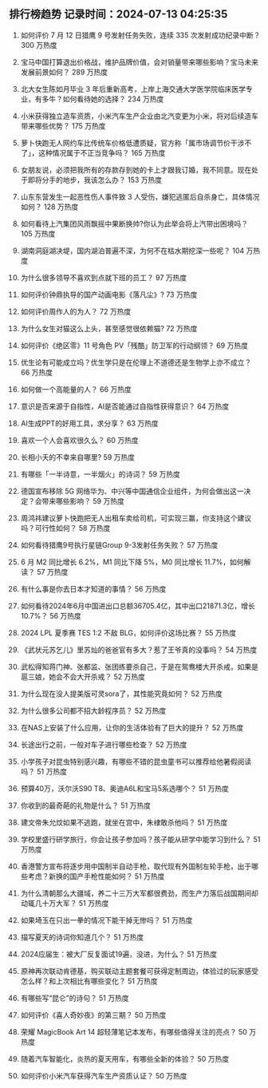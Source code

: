 
## 排行榜趋势 记录时间：2024-07-13 04:25:35
  
  1. 如何评价 7 月 12 日猎鹰 9 号发射任务失败，连续 335 次发射成功纪录中断？ 300 万热度
    
  2. 宝马中国打算退出价格战，维护品牌价值，会对销量带来哪些影响？宝马未来发展前景如何？ 289 万热度
    
  3. 北大女生陈如月毕业 3 年后重新高考，上岸上海交通大学医学院临床医学专业，有多牛？如何看待她的选择？ 234 万热度
    
  4. 小米获得独立造车资质，小米汽车生产企业由北汽变更为小米，将对后续造车带来哪些优势？ 175 万热度
    
  5. 萝卜快跑无人网约车比传统车价格低遭质疑，官方称「属市场调节价干涉不了」，这种情况属于不正当竞争吗？ 165 万热度
    
  6. 女朋友说，必须把我所有的存款存到她的卡上才跟我订婚，我不同意。现在处于即将分手的地步，我该怎么办？ 153 万热度
    
  7. 山东东营发生一起恶性伤人事件致 3 人受伤，嫌犯逃匿后自杀身亡，具体情况如何？ 128 万热度
    
  8. 如何看待上汽集团风雨飘摇中果断换帅?你认为此举会将上汽带出困境吗？ 105 万热度
    
  9. 湖南洞庭湖决堤，国内湖泊普遍不深，为何不在枯水期挖深一些呢？ 104 万热度
    
  10. 为什么很多领导不喜欢到点就下班的员工？ 97 万热度
    
  11. 如何评价钟鼎执导的国产动画电影《落凡尘》? 73 万热度
    
  12. 如何评价周作人的为人？ 72 万热度
    
  13. 为什么女生对猫这么上头，甚至感觉很依赖猫? 72 万热度
    
  14. 如何评价《绝区零》11 号角色 PV「残酷」防卫军的行动纲领？ 69 万热度
    
  15. 优生论有可能成立吗？优生学只是在伦理上不道德还是生物学上亦不成立？ 66 万热度
    
  16. 如何做一个高能量的人？ 66 万热度
    
  17. 意识是否来源于自指性，AI是否能通过自指性获得意识？ 64 万热度
    
  18. AI生成PPT的好用工具，求分享？ 63 万热度
    
  19. 喜欢一个人会喜欢很久么？ 60 万热度
    
  20. 长相小夭的不幸来自哪里? 59 万热度
    
  21. 有哪些「一半诗意，一半烟火」的诗词？ 59 万热度
    
  22. 德国宣布移除 5G 网络华为、中兴等中国通信企业组件，为何会做出这一决定？会带来哪些影响？ 59 万热度
    
  23. 周鸿祎建议萝卜快跑把无人出租车卖给司机，可实现三赢，你支持这个建议吗？可行性如何？ 58 万热度
    
  24. 如何看待猎鹰9号执行星链Group 9-3发射任务失败？ 57 万热度
    
  25. 6 月 M2 同比增长 6.2%，M1 同比下降 5%，M0 同比增长 11.7%，如何解读？ 57 万热度
    
  26. 有什么事是你去日本才知道的事情？ 56 万热度
    
  27. 如何看待2024年6月中国进出口总额36705.4亿，其中出口21871.3亿，增长10.7%？ 56 万热度
    
  28. 2024 LPL 夏季赛 TES 1:2 不敌 BLG，如何评价这场比赛？ 55 万热度
    
  29. 《武状元苏乞儿》里苏灿的爸爸官有多大？惹了王爷真的没事吗？ 54 万热度
    
  30. 武松得知蒋门神、张都监、张团练要杀自己，于是在鸳鸯楼大开杀戒，如果是扈三娘，她会不会大开杀戒？ 52 万热度
    
  31. 为什么现在没人提美版可灵sora了，其性能究竟如何？ 52 万热度
    
  32. 为什么很多公司都不招大龄程序员？ 52 万热度
    
  33. 在NAS上安装了什么应用，让你的生活体验有了巨大的提升？ 52 万热度
    
  34. 长途出行之前，一般对车子进行哪些检查？ 52 万热度
    
  35. 小学孩子对昆虫特别感兴趣，有哪些不错的昆虫童书可以推荐给他暑假阅读吗？ 51 万热度
    
  36. 预算40万，沃尔沃S90 T8、奥迪A6L和宝马5系选哪个？ 51 万热度
    
  37. 你收到的最奇葩的礼物是什么？ 51 万热度
    
  38. 建文帝朱允炆如果不逃跑，就坐在宫中，朱棣敢杀他吗？ 51 万热度
    
  39. 学校里盛行研学旅行，你会让孩子参加吗？孩子能从研学中能学习到什么？ 51 万热度
    
  40. 香港警方宣布将逐步用中国制半自动手枪，取代现有外国制左轮手枪，出于哪些考虑？新换的国产手枪性能如何？ 51 万热度
    
  41. 为什么清朝那么大疆域，养二十三万大军都很费劲，而生产力落后战国期间却动辄几十万大军？ 51 万热度
    
  42. 如果埼玉在只出一拳的情况下能干掉无惨吗？ 51 万热度
    
  43. 描写夏天的诗词你知道几个？ 51 万热度
    
  44. 2024应届生：被大厂反复面试19遍，没进，为什么？ 51 万热度
    
  45. 原神再次联动肯德基，购买联动主题套餐可获得定制周边，体验过的玩家感受怎么样？和上次相比有哪些变化？ 51 万热度
    
  46. 有哪些写“昆仑”的诗句？ 51 万热度
    
  47. 如何评价《喜人奇妙夜》的第三期？ 50 万热度
    
  48. 荣耀 MagicBook Art 14 超轻薄笔记本发布，有哪些值得关注的亮点？ 50 万热度
    
  49. 随着汽车智能化，炎热的夏天用车，有哪些全新的体验？ 50 万热度
    
  50. 如何评价小米汽车获得汽车生产资质认证？ 50 万热度
    